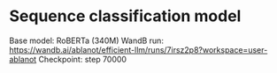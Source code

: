 # Sequence classification model

Base model: RoBERTa (340M)
WandB run: https://wandb.ai/ablanot/efficient-llm/runs/7irsz2p8?workspace=user-ablanot
Checkpoint: step 70000
